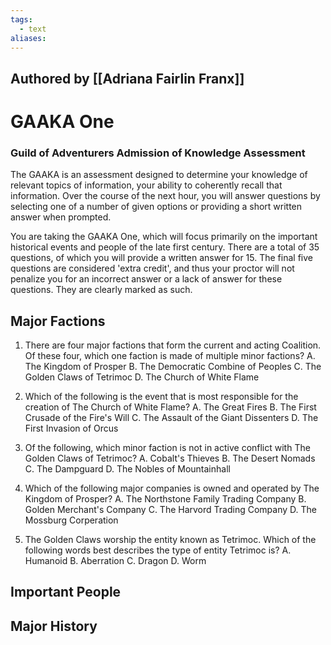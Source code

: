 ```yaml
---
tags:
  - text
aliases:
---
```

## Authored by [[Adriana Fairlin Franx]]

# GAAKA One
### Guild of Adventurers Admission of Knowledge Assessment
The GAAKA is an assessment designed to determine your knowledge of relevant topics of information, your ability to coherently recall that information. Over the course of the next hour, you will answer questions by selecting one of a number of given options or providing a short written answer when prompted. 

You are taking the GAAKA One, which will focus primarily on the important historical events and people of the late first century. There are a total of 35 questions, of which you will provide a written answer for 15. The final five questions are considered 'extra credit', and thus your proctor will not penalize you for an incorrect answer or a lack of answer for these questions. They are clearly marked as such.

## Major Factions
1. There are four major factions that form the current and acting Coalition. Of these four, which one faction is made of multiple minor factions?
	A. The Kingdom of Prosper
	B. The Democratic Combine of Peoples
	C. The Golden Claws of Tetrimoc
	D. The Church of White Flame

2. Which of the following is the event that is most responsible for the creation of The Church of White Flame?
	A. The Great Fires
	B. The First Crusade of the Fire's Will
	C. The Assault of the Giant Dissenters
	D. The First Invasion of Orcus

3. Of the following, which minor faction is not in active conflict with The Golden Claws of Tetrimoc?
	A. Cobalt's Thieves
	B. The Desert Nomads
	C. The Dampguard
	D. The Nobles of Mountainhall

4. Which of the following major companies is owned and operated by The Kingdom of Prosper?
	A. The Northstone Family Trading Company
	B. Golden Merchant's Company
	C. The Harvord Trading Company
	D. The Mossburg Corperation

5. The Golden Claws worship the entity known as Tetrimoc. Which of the following words best describes the type of entity Tetrimoc is?
	A. Humanoid
	B. Aberration
	C. Dragon
	D. Worm

## Important People
## Major History